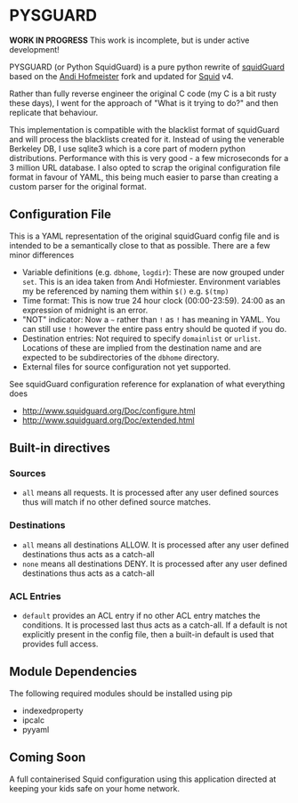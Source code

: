 # PYSGUARD

**WORK IN PROGRESS** This work is incomplete, but is under active development!

PYSGUARD (or Python SquidGuard) is a pure python rewrite of [squidGuard](http://www.squidguard.org/) based on the [Andi Hofmeister](https://github.com/andihofmeister/squidGuard) fork and updated for [Squid](http://www.squid-cache.org/) v4.

Rather than fully reverse engineer the original C code (my C is a bit rusty these days), I went for the approach of "What is it trying to do?" and then replicate that behaviour.

This implementation is compatible with the blacklist format of squidGuard and will process the blacklists created for it. Instead of using the venerable Berkeley DB, I use sqlite3 which is a core part of modern python distributions. Performance with this is very good - a few microseconds for a 3 million URL database. I also opted to scrap the original configuration file format in favour of YAML, this being much easier to parse than creating a custom parser for the original format.

## Configuration File

This is a YAML representation of the original squidGuard config file and is intended to be a semantically close to that as possible. There are a few minor differences

* Variable definitions (e.g. `dbhome`, `logdir`):  These are now grouped under `set`. This is an idea taken from Andi Hofmiester. Environment variables my be referenced by naming them within `$()` e.g. `$(tmp)`
* Time format: This is now true 24 hour clock (00:00-23:59). 24:00 as an expression of midnight is an error.
* "NOT" indicator: Now a `~` rather than `!` as `!` has meaning in YAML. You can still use `!` however the entire pass entry should be quoted if you do.
* Destination entries: Not required to specify `domainlist` or `urlist`. Locations of these are implied from the destination name and are expected to be subdirectories of the `dbhome` directory.
* External files for source configuration not yet supported.

See squidGuard configuration reference for explanation of what everything does

* http://www.squidguard.org/Doc/configure.html
* http://www.squidguard.org/Doc/extended.html

## Built-in directives

### Sources

* `all` means all requests. It is processed after any user defined sources thus will match if no other defined source matches.

### Destinations

* `all` means all destinations ALLOW. It is processed after any user defined destinations thus acts as a catch-all
* `none` means all destinations DENY. It is processed after any user defined destinations thus acts as a catch-all

### ACL Entries

* `default` provides an ACL entry if no other ACL entry matches the conditions. It is processed last thus acts as a catch-all. If a default is not explicitly present in the config file, then a built-in default is used that provides full access.

## Module Dependencies

The following required modules should be installed using pip

* indexedproperty
* ipcalc
* pyyaml

## Coming Soon

A full containerised Squid configuration using this application directed at keeping your kids safe on your home network.
